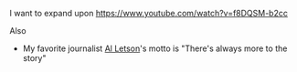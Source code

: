 I want to expand upon https://www.youtube.com/watch?v=f8DQSM-b2cc

Also
* My favorite journalist [Al Letson](https://en.wikipedia.org/wiki/Al_Letson)'s motto is "There's always more to the story"

